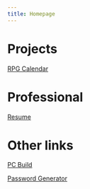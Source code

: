 ```yaml
---
title: Homepage
---
```


# Projects

[RPG Calendar](rpgcal)

# Professional

[Resume](resume)

# Other links

[PC Build](pcpp)

[Password Generator](passwords)

